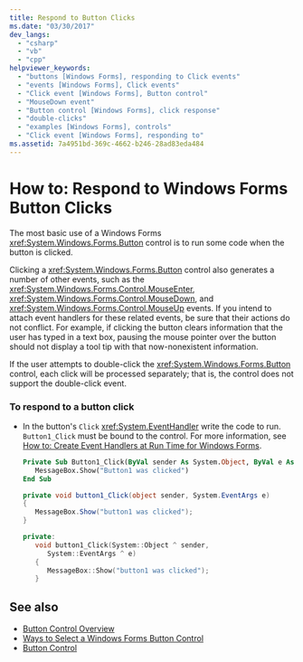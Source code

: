 ```yaml
---
title: Respond to Button Clicks
ms.date: "03/30/2017"
dev_langs: 
  - "csharp"
  - "vb"
  - "cpp"
helpviewer_keywords: 
  - "buttons [Windows Forms], responding to Click events"
  - "events [Windows Forms], Click events"
  - "Click event [Windows Forms], Button control"
  - "MouseDown event"
  - "Button control [Windows Forms], click response"
  - "double-clicks"
  - "examples [Windows Forms], controls"
  - "Click event [Windows Forms], responding to"
ms.assetid: 7a4951bd-369c-4662-b246-28ad83eda484
---
```

# How to: Respond to Windows Forms Button Clicks
The most basic use of a Windows Forms <xref:System.Windows.Forms.Button> control is to run some code when the button is clicked.  
  
 Clicking a <xref:System.Windows.Forms.Button> control also generates a number of other events, such as the <xref:System.Windows.Forms.Control.MouseEnter>, <xref:System.Windows.Forms.Control.MouseDown>, and <xref:System.Windows.Forms.Control.MouseUp> events. If you intend to attach event handlers for these related events, be sure that their actions do not conflict. For example, if clicking the button clears information that the user has typed in a text box, pausing the mouse pointer over the button should not display a tool tip with that now-nonexistent information.  
  
 If the user attempts to double-click the <xref:System.Windows.Forms.Button> control, each click will be processed separately; that is, the control does not support the double-click event.  
  
### To respond to a button click  
  
- In the button's `Click` <xref:System.EventHandler> write the code to run. `Button1_Click` must be bound to the control. For more information, see [How to: Create Event Handlers at Run Time for Windows Forms](../how-to-create-event-handlers-at-run-time-for-windows-forms.md).  
  
    ```vb  
    Private Sub Button1_Click(ByVal sender As System.Object, ByVal e As System.EventArgs) Handles Button1.Click  
       MessageBox.Show("Button1 was clicked")  
    End Sub  
    ```  
  
    ```csharp  
    private void button1_Click(object sender, System.EventArgs e)  
    {  
       MessageBox.Show("button1 was clicked");  
    }  
    ```  
  
    ```cpp  
    private:  
       void button1_Click(System::Object ^ sender,  
          System::EventArgs ^ e)  
       {  
          MessageBox::Show("button1 was clicked");  
       }  
    ```  
  
## See also

- [Button Control Overview](button-control-overview-windows-forms.md)
- [Ways to Select a Windows Forms Button Control](ways-to-select-a-windows-forms-button-control.md)
- [Button Control](button-control-windows-forms.md)
